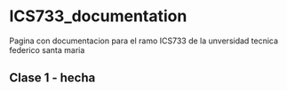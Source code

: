 # ICS733_documentation
Pagina con documentacion para el ramo ICS733 de la unversidad tecnica federico santa maria

## Clase 1 - hecha
